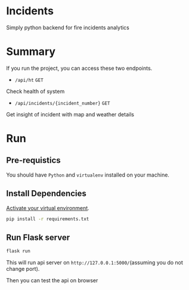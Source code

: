 # Incidents
Simply python backend for fire incidents analytics


# Summary
If you run the project, you can access these two endpoints.
- `/api/ht` `GET`

Check health of system


- `/api/incidents/{incident_number}` `GET`

Get insight of incident with map and weather details
# Run

## Pre-requistics
You should have `Python` and `virtualenv` installed on your machine.

## Install Dependencies
[Activate your virtual environment](https://docs.python.org/3/tutorial/venv.html).

```bash
pip install -r requirements.txt
```

## Run Flask server
```bash
flask run
```

This will run api server on `http://127.0.0.1:5000/`(assuming you do not change port).

Then you can test the api on browser

